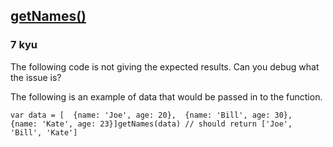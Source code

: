 <h2><a href=https://www.codewars.com/kata/514a677421607afc99000002/train/javascript target="_blank">getNames()</a></h2><h3>7 kyu</h3><p>The following code is not giving the expected results. Can you debug what the issue is?</p><p>The following is an example of data that would be passed in to the function. </p><pre><code class="language-javascript"><span class="cm-keyword">var</span> <span class="cm-def">data</span> <span class="cm-operator">=</span> [  {<span class="cm-property">name</span>: <span class="cm-string">'Joe'</span>, <span class="cm-property">age</span>: <span class="cm-number">20</span>},  {<span class="cm-property">name</span>: <span class="cm-string">'Bill'</span>, <span class="cm-property">age</span>: <span class="cm-number">30</span>},  {<span class="cm-property">name</span>: <span class="cm-string">'Kate'</span>, <span class="cm-property">age</span>: <span class="cm-number">23</span>}]<span class="cm-variable">getNames</span>(<span class="cm-variable">data</span>) <span class="cm-comment">// should return ['Joe', 'Bill', 'Kate']</span></code></pre><pre style="display: none;"><code class="language-csharp"><span class="cm-keyword">public</span> <span class="cm-keyword">class</span> <span class="cm-def">Person</span>{  <span class="cm-keyword">public</span> <span class="cm-type">int</span> <span class="cm-variable">Age</span>;  <span class="cm-keyword">public</span> <span class="cm-type">string</span> <span class="cm-variable">Name</span>;  <span class="cm-keyword">public</span> <span class="cm-variable">Person</span>(<span class="cm-type">string</span> <span class="cm-variable">name</span> <span class="cm-operator">=</span> <span class="cm-string">"John"</span>, <span class="cm-type">int</span> <span class="cm-variable">age</span> <span class="cm-operator">=</span> <span class="cm-number">21</span>)  {    <span class="cm-variable">Age</span> <span class="cm-operator">=</span> <span class="cm-variable">age</span>;    <span class="cm-variable">Name</span> <span class="cm-operator">=</span> <span class="cm-variable">name</span>;  }}<span class="cm-variable">Person</span>[] <span class="cm-variable">data</span> <span class="cm-operator">=</span> <span class="cm-keyword">new</span> <span class="cm-variable">Person</span>[]{  <span class="cm-keyword">new</span> <span class="cm-variable">Person</span>(<span class="cm-string">"Joe"</span>, <span class="cm-number">20</span>),  <span class="cm-keyword">new</span> <span class="cm-variable">Person</span>(<span class="cm-string">"Bill"</span>, <span class="cm-number">30</span>),  <span class="cm-keyword">new</span> <span class="cm-variable">Person</span>(<span class="cm-string">"Kate"</span>, <span class="cm-number">23</span>)};<span class="cm-variable">Kata</span>.<span class="cm-variable">GetNames</span>(<span class="cm-variable">data</span>) <span class="cm-operator">=&gt;</span> <span class="cm-keyword">new</span> <span class="cm-type">string</span>[] {<span class="cm-string">"Joe"</span>, <span class="cm-string">"Bill"</span>, <span class="cm-string">"Kate"</span>};</code></pre><pre style="display: none;"><code class="language-clojure"><span class="cm-bracket">(</span><span class="cm-keyword">def</span> <span class="cm-variable">data</span> <span class="cm-bracket">[</span>  <span class="cm-bracket">{</span><span class="cm-atom">:name</span> <span class="cm-string">"Joe"</span> <span class="cm-atom">:age</span> <span class="cm-number">20</span><span class="cm-bracket">}</span>  <span class="cm-bracket">{</span><span class="cm-atom">:name</span> <span class="cm-string">"Bill"</span> <span class="cm-atom">:age</span> <span class="cm-number">30</span><span class="cm-bracket">}</span>  <span class="cm-bracket">{</span><span class="cm-atom">:name</span> <span class="cm-string">"Kate"</span> <span class="cm-atom">:age</span> <span class="cm-number">23</span><span class="cm-bracket">}</span><span class="cm-bracket">]</span><span class="cm-bracket">)</span><span class="cm-bracket">(</span><span class="cm-builtin">get-names</span> <span class="cm-variable">data</span><span class="cm-bracket">)</span> <span class="cm-comment">; should return ["Joe" "Bill" "Kate"]</span></code></pre><pre style="display: none;"><code class="language-python"><span class="cm-variable">data</span> <span class="cm-operator">=</span> [    {<span class="cm-string">'name'</span>: <span class="cm-string">'Joe'</span>, <span class="cm-string">'age'</span>: <span class="cm-number">20</span>},    {<span class="cm-string">'name'</span>: <span class="cm-string">'Bill'</span>, <span class="cm-string">'age'</span>: <span class="cm-number">30</span>},    {<span class="cm-string">'name'</span>: <span class="cm-string">'Kate'</span>, <span class="cm-string">'age'</span>: <span class="cm-number">23</span>}]<span class="cm-variable">get_names</span>(<span class="cm-variable">data</span>) <span class="cm-comment"># should return ['Joe', 'Bill', 'Kate']</span></code></pre>